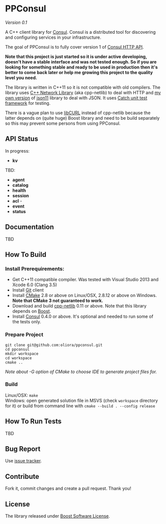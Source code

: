 # PPConsul

*Version 0.1*

A C++ client library for [Consul](http://consul.io). Consul is a distributed tool for discovering and configuring services in your infrastructure.

The goal of PPConsul is to fully cover version 1 of [Consul HTTP API](http://www.consul.io/docs/agent/http.html).

**Note that this project is just started so it is under active developing, doesn't have a stable interface and was not tested enough.
So if you are looking for something stable and ready to be used in production then it's better to come back later or help me growing this project to the quality level you need.**

The library is written in C++11 so it is not compatible with old compilers.
The library uses [C++ Network Library](http://cpp-netlib.org/) (aka cpp-netlib) to deal with HTTP and
[my own version](https://github.com/oliora/json11) of [json11](https://github.com/dropbox/json11) library to deal with JSON.
It uses [Catch unit test framework](https://github.com/philsquared/Catch) for testing.

There is a vague plan to use [libCURL](http://curl.haxx.se/libcurl/) instead of cpp-netlib because the latter depends on (quite huge) Boost library and need to be build separately so this may prevent some persons from using PPConsul.

## API Status

In progress:
* **kv**

TBD:
* **agent**
* **catalog**
* **health**
* **session**
* **acl** - 
* **event**
* **status**

## Documentation
TBD

## How To Build 

### Install Prerequirements:
* Get C++11 compatible compiler. Was tested with Visual Studio 2013 and Xcode 6.0 (Clang 3.5)
* Install [Git](http://git-scm.com/) client
* Install [CMake](http://www.cmake.org/) 2.8 or above on Linux/OSX, 2.8.12 or above on Windows. **Note that CMake 3 not guaranteed to work.**
* Download and build [cpp-netlib](http://cpp-netlib.org/) 0.11 or above. Note that this library depends on [Boost](http://www.boost.org/).
* Install [Consul](http://consul.io) 0.4.0 or above. It's optional and needed to run some of the tests only.

### Prepare Project

`git clone git@github.com:oliora/ppconsul.git`  
`cd ppconsul`  
`mkdir workspace`  
`cd workspace`  
`cmake ..`  

*Note about -G option of CMake to choose IDE to generate project files for.*

### Build

Linux/OSX: `make`  
Windows: open generated solution file in MSVS (check `workspace` directory for it) or build from command line with `cmake --build . --config release`

## How To Run Tests
TBD

## Bug Report
Use [issue tracker](https://github.com/oliora/ppconsul/issues).

## Contribute
Fork it, commit changes and create a pull request. Thank you!

## License
The library released under [Boost Software License](http://www.boost.org/LICENSE_1_0.txt).
